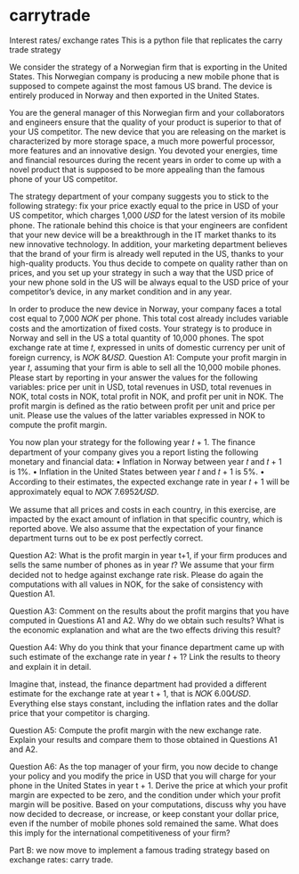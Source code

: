 # carrytrade
Interest rates/ exchange rates
This is a python file that replicates the carry trade strategy


We consider the strategy of a Norwegian firm that is exporting in the United States. This Norwegian company is producing a new mobile phone that is supposed to compete against the most famous US brand. The device is entirely produced in Norway and then exported in the United States.

You are the general manager of this Norwegian firm and your collaborators and engineers ensure that the quality of your product is superior to that of your US competitor. The new device that you are releasing on the market is characterized by more storage space, a much more powerful processor, more features and an innovative design. You devoted your energies, time and financial resources during the recent years in order to come up with a novel product that is supposed to be more appealing than the famous phone of your US competitor.

The strategy department of your company suggests you to stick to the following strategy: fix your price exactly equal to the price in USD of your US competitor, which charges 1,000 𝑈𝑆𝐷 for the latest version of its mobile phone. The rationale behind this choice is that your engineers are confident that your new device will be a breakthrough in the IT market thanks to its new innovative technology. In addition, your marketing department believes that the brand of your firm is already well reputed in the US, thanks to your high-quality products. You thus decide to compete on quality rather than on prices, and you set up your strategy in such a way that the USD price of your new phone sold in the US will be always equal to the USD price of your competitor’s device, in any market condition and in any year.

In order to produce the new device in Norway, your company faces a total cost equal to 7,000 𝑁𝑂𝐾 per phone. This total cost already includes variable costs and the amortization of fixed costs. Your strategy is to produce in Norway and sell in the US a total quantity of 10,000 phones. The spot exchange rate at time 𝑡, expressed in units of domestic currency per unit of foreign currency, is 𝑁𝑂𝐾 8⁄𝑈𝑆𝐷.
Question A1: Compute your profit margin in year 𝑡, assuming that your firm is able to sell all the 10,000 mobile phones. Please start by reporting in your answer the values for the following variables: price per unit in USD, total revenues in USD, total revenues in NOK, total costs in NOK, total profit in NOK, and profit per unit in NOK. The profit margin is defined as the ratio between profit per unit and price per unit. Please use the values of the latter variables expressed in NOK to compute the profit margin.

You now plan your strategy for the following year 𝑡 + 1. The finance department of your company gives you a report listing the following monetary and financial data:
• Inflation in Norway between year 𝑡 and 𝑡 + 1 is 1%.
• Inflation in the United States between year 𝑡 and 𝑡 + 1 is 5%.
• According to their estimates, the expected exchange rate in year 𝑡 + 1 will be
approximately equal to 𝑁𝑂𝐾 7.6952⁄𝑈𝑆𝐷. 
 
We assume that all prices and costs in each country, in this exercise, are impacted by the exact amount of inflation in that specific country, which is reported above. We also assume that the expectation of your finance department turns out to be ex post perfectly correct.


Question A2: What is the profit margin in year t+1, if your firm produces and sells the same number of phones as in year 𝑡? We assume that your firm decided not to hedge against exchange rate risk. Please do again the computations with all values in NOK, for the sake of consistency with Question A1.

Question A3: Comment on the results about the profit margins that you have computed in Questions A1 and A2. Why do we obtain such results? What is the economic explanation and what are the two effects driving this result?

Question A4: Why do you think that your finance department came up with such estimate of the exchange rate in year 𝑡 + 1? Link the results to theory and explain it in detail.

Imagine that, instead, the finance department had provided a different estimate for the exchange rate at year t + 1, that is 𝑁𝑂𝐾 6.00⁄𝑈𝑆𝐷. Everything else stays constant, including the inflation rates and the dollar price that your competitor is charging.

Question A5: Compute the profit margin with the new exchange rate. Explain your results and compare them to those obtained in Questions A1 and A2.

Question A6: As the top manager of your firm, you now decide to change your policy and you modify the price in USD that you will charge for your phone in the United States in year t + 1. Derive the price at which your profit margin are expected to be zero, and the condition under which your profit margin will be positive. Based on your computations, discuss why you have now decided to decrease, or increase, or keep constant your dollar price, even if the number of mobile phones sold remained the same. What does this imply for the international competitiveness of your firm?


Part B: we now move to implement a famous trading strategy based on exchange rates:
carry trade.
